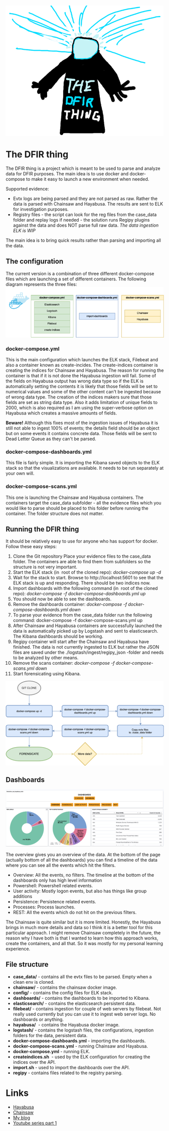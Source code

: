 ![TheDFIRThing](./images/thedfirthinglogo.png)
# The DFIR thing
The DFIR thing is a project which is meant to be used to parse and analyze data for DFIR purposes. The main idea is to use docker and docker-compose to make it easy to launch a new environment when needed.

Supported evidence:
* Evtx logs are being parsed and they are not parsed as raw. Rather the data is parsed with Chainsaw and Hayabusa. The results are sent to ELK for investigation purposes.
* Registry files - the script can look for the reg files from the case_data folder and replay logs if needed - the solution runs Regipy plugins against the data and does NOT parse full raw data. *The data ingestion ELK is WIP* 

The main idea is to bring quick results rather than parsing and importing all the data.
## The configuration
The current version is a combination of three different docker-compose files which are launching a set of different containers. The following diagram represents the three files:
![DockerComposeConfiguration](./images/docker_compose_conf.png)

### docker-compose.yml
This is the main configuration which launches the ELK stack, Filebeat and also a container known as create-incides. The create-indices container is creating the indices for Chainsaw and Hayabusa. The reason for running the container is that if it is not done the Hayabusa ingestion will fail. Some of the fields on Hayabusa output has wrong data type so if the ELK is automatically setting the contents it is likely that those fields will be set to numerical values and some of the other content can't be ingested because of wrong data type. The creation of the indices makers sure that those fields are set as string data type. Also it adds limitation of unique fields to 2000, which is also required as I am using the super-verbose option on Hayabusa which creates a massive amounts of fields.

**Beware!** Although this fixes most of the ingestion issues of Hayabusa it is still not able to ingest 100% of events; the details field should be an object but on some events it contains concrete data. Those fields will be sent to Dead Letter Queue as they can't be parsed.

### docker-compose-dashboards.yml
This file is fairly simple. It is importing the Kibana saved objects to the ELK stack so that the visualizations are available. It needs to be run separately at your own will.

### docker-compose-scans.yml
This one is launching the Chainsaw and Hayabusa containers. The containers target the case_data subfolder - all the evidence files which you would like to parse should be placed to this folder before running the container. The folder structure does not matter.

## Running the DFIR thing
It should be relatively easy to use for anyone who has support for docker. Follow these easy steps:

1. Clone the Git repository Place your evidence files to the case_data folder. The containers are able to find them from subfolders so the structure is not very important. 
1. Start the ELK stack (in  root of the cloned repo): *docker-compose up -d*
1. Wait for the stack to start. Browse to http://localhost:5601 to see that the ELK stack is up and responding. There should be two indices now.
1. Import dashboards with the following command (in  root of the cloned repo): *docker-compose -f docker-compose-dashboards.yml up*
1. You should now be able to see the dashboards.
1. Remove the dashboards container: *docker-compose -f docker-compose-dashboards.yml down*
1. To parse your evidence from the case_data folder run the following command: docker-compose -f docker-compose-scans.yml up
1. After Chainsaw and Hayabusa containers are successfully launched the data is automatically picked up by Logstash and sent to elasticsearch. The Kibana dashboards should be working.
1. Regipy container will start after the Chainsaw and Hayabusa have finished. The data is not currently ingested to ELK but rather the JSON files are saved under the ./logstash/ingest/regipy_json -folder and needs to be analyzed by other means.
1. Remove the scans container: *docker-compose -f docker-compose-scans.yml down*
1. Start forensicating using Kibana.

![RunningTheDFIRThing](./images/running_dfir_thing.png)

## Dashboards
![Dashboards](./images/dashboards.png)

The overview gives you an overview of the data. At the bottom of the page (actually bottom of all the dashboards) you can find a timeline of the data where you can see all the events which hit the filters.
* Overview: All the events, no filters. The timeline at the bottom of the dashboards only has high level information
* Powershell: Powershell related events. 
* User activity: Mostly logon events, but also has things like group additions
* Persistence: Persistence related events.
* Processes: Process launches.
* REST: All the events which do not hit on the previous filters.

The Chainsaw is quite similar but it is more limited. Honestly, the Hayabusa brings in much more details and data so I think it is a better tool for this particular approach. I might remove Chainsaw completely in the future, the reason why I have both is that I wanted to learn how this approach works, create the containers, and all that. So it was mostly for my personal learning experience.

## File structure
* **case_data/** - contains all the evtx files to be parsed. Empty when a clean env is cloned.
* **chainsaw/** - contains the chainsaw docker image.
* **config/** - contains the config files for ELK stack. 
* **dashboards/** - contains the dashboards to be imported to Kibana.
* **elasticsearch/** - contains the elasticsearch persistent data.
* **filebeat/** - contains ingestion for couple of web servers by filebeat. Not really used currently but you can use it to ingest web server logs. No dashboards or anything.
* **hayabusa/**  - contains the Hayabusa docker image.
* **logstash/** - contains the logstash files, the configurations, ingestion folders for the data, persistent data.
* **docker-compose-dashboards.yml** - importing the dashboards.
* **docker-compose-scans.yml** - running Chainsaw and Hayabusa.
* **docker-compose.yml** - running ELK.
* **createindices.sh**  - used by the ELK configuration for creating the indices over the API.
* **import.sh** - used to import the dashboards over the API.
* **regipy** - contains files related to the registry parsing.

# Links
* [Hayabusa](https://github.com/Yamato-Security/hayabusa)
* [Chainsaw](https://github.com/WithSecureLabs/chainsaw)
* [My blog](https://threathunt.blog/the-dfir-thing/)
* [Youtube series part 1](https://youtu.be/BBmrj9-slpA)
